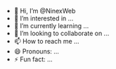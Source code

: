- 👋 Hi, I’m @NinexWeb
- 👀 I’m interested in ...
- 🌱 I’m currently learning ...
- 💞️ I’m looking to collaborate on ...
- 📫 How to reach me ...
- 😄 Pronouns: ...
- ⚡ Fun fact: ...

<!---
NinexWeb/NinexWeb is a ✨ special ✨ repository because its `README.md` (this file) appears on your GitHub profile.
You can click the Preview link to take a look at your changes.
--->
